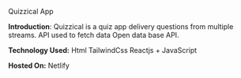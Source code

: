 Quizzical App

**Introduction**:
Quizzical is a quiz app delivery questions from multiple streams.
API used to fetch data Open data base API.

**Technology Used:**
Html
TailwindCss
Reactjs + JavaScript

**Hosted On:**
Netlify

